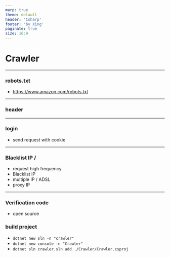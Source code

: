 ```yaml
---
marp: true
theme: default
header: 'Csharp'
footer: 'by Xing'
paginate: true
size: 16:9
---
```


<!--
_backgroundColor: white
_color: black
-->

# Crawler

---

### robots.txt

- https://www.amazon.com/robots.txt

---

### header

---

### login

- send request with cookie

---

### Blacklist IP /

- request high frequency
- Blacklist IP
- multiple IP / ADSL
- proxy IP

---

### Verification code

- open source

### build project

- `dotnet new sln -n "crawler"`
- `dotnet new console -n "Crawler"`
- `dotnet sln crawler.sln add ./Crawler/Crawler.csproj`
